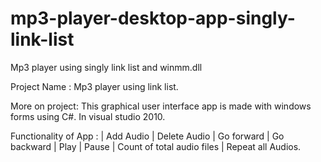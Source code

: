# mp3-player-desktop-app-singly-link-list
 Mp3 player using singly link list and winmm.dll
 
Project Name :       Mp3 player using link list.

More on project:   This graphical user interface app is made with windows forms using C#.  In visual studio 2010.

Functionality of App : | Add Audio | Delete Audio | Go forward | Go backward  | Play |  Pause | Count of total audio files | Repeat all Audios.

